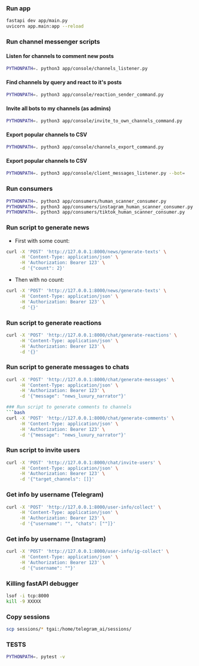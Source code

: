 ### Run app
```bash
fastapi dev app/main.py
uvicorn app.main:app --reload
```

### Run channel messenger scripts
#### Listen for channels to comment new posts
```bash
PYTHONPATH=. python3 app/console/channels_listener.py
```
#### Find channels by query and react to it's posts
```bash
PYTHONPATH=. python3 app/console/reaction_sender_command.py
```
#### Invite all bots to my channels (as admins)
```bash
PYTHONPATH=. python3 app/console/invite_to_own_channels_command.py
```
#### Export popular channels to CSV
```bash
PYTHONPATH=. python3 app/console/channels_export_command.py
```
#### Export popular channels to CSV
```bash
PYTHONPATH=. python3 app/console/client_messages_listener.py --bot=
```

### Run consumers
```bash
PYTHONPATH=. python3 app/consumers/human_scanner_consumer.py
PYTHONPATH=. python3 app/consumers/instagram_human_scanner_consumer.py
PYTHONPATH=. python3 app/consumers/tiktok_human_scanner_consumer.py
```

### Run script to generate news
- First with some count:
```bash
curl -X 'POST' 'http://127.0.0.1:8000/news/generate-texts' \
     -H 'Content-Type: application/json' \
     -H 'Authorization: Bearer 123' \
     -d '{"count": 2}'
```
- Then with no count:
```bash
curl -X 'POST' 'http://127.0.0.1:8000/news/generate-texts' \
     -H 'Content-Type: application/json' \
     -H 'Authorization: Bearer 123' \
     -d '{}'
```

### Run script to generate reactions
```bash
curl -X 'POST' 'http://127.0.0.1:8000/chat/generate-reactions' \
     -H 'Content-Type: application/json' \
     -H 'Authorization: Bearer 123' \
     -d '{}'
```

### Run script to generate messages to chats
```bash
curl -X 'POST' 'http://127.0.0.1:8000/chat/generate-messages' \
     -H 'Content-Type: application/json' \
     -H 'Authorization: Bearer 123' \
     -d '{"message": "news_luxury_narrator"}'

### Run script to generate comments to channels
```bash
curl -X 'POST' 'http://127.0.0.1:8000/chat/generate-comments' \
     -H 'Content-Type: application/json' \
     -H 'Authorization: Bearer 123' \
     -d '{"message": "news_luxury_narrator"}'
```

### Run script to invite users
```bash
curl -X 'POST' 'http://127.0.0.1:8000/chat/invite-users' \
     -H 'Content-Type: application/json' \
     -H 'Authorization: Bearer 123' \
     -d '{"target_channels": []}'
```

### Get info by username (Telegram)
```bash
curl -X 'POST' 'http://127.0.0.1:8000/user-info/collect' \
     -H 'Content-Type: application/json' \
     -H 'Authorization: Bearer 123' \
     -d '{"username": "", "chats": [""]}'
```

### Get info by username (Instagram)
```bash
curl -X 'POST' 'http://127.0.0.1:8000/user-info/ig-collect' \
     -H 'Content-Type: application/json' \
     -H 'Authorization: Bearer 123' \
     -d '{"username": ""}'
```

### Killing fastAPI debugger
```bash
lsof -i tcp:8000
kill -9 XXXXX
```

### Copy sessions
```bash
scp sessions/* tgai:/home/telegram_ai/sessions/
```

### TESTS
```bash
PYTHONPATH=. pytest -v
```